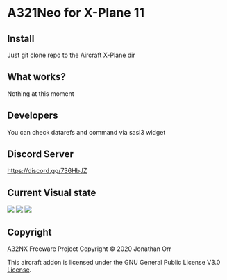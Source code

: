 # A321Neo for X-Plane 11

## Install
Just git clone repo to the Aircraft X-Plane dir

## What works?

Nothing at this moment


## Developers

You can check datarefs and command via sasl3 widget


## Discord Server
https://discord.gg/736HbJZ


## Current Visual state
![](https://cdn.discordapp.com/attachments/700005517900251166/702020125129310229/unknown.png)
![](https://cdn.discordapp.com/attachments/700005517900251166/700982689401929738/image0.jpg)
![](https://cdn.discordapp.com/attachments/700005517900251166/700258576676945920/A321_-_2020-04-16_4.15.24_pm.png)

## Copyright

A32NX Freeware Project
Copyright © 2020 Jonathan Orr

This aircraft addon is licensed under the GNU General Public License V3.0 [License](LICENSE).
